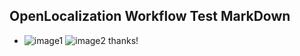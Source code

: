 ## OpenLocalization Workflow Test MarkDown
* ![image1](.\b504bc7c-7397-4ed7-9d01-ae2bac4b1def.PNG)   ![image2](.\d1bf5ce6-fd9e-472e-a268-5f447b04467d.png) 
thanks!